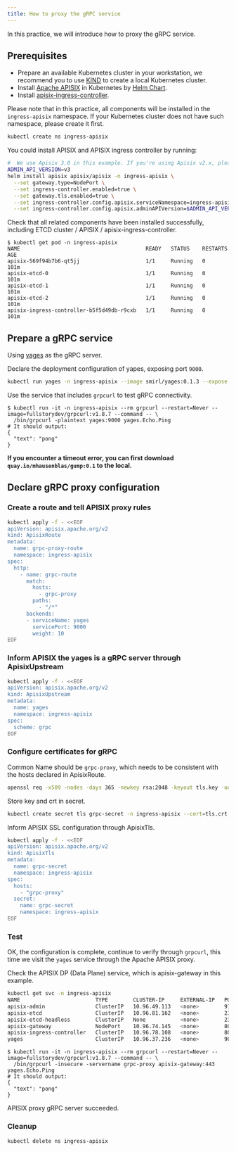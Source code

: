 ```yaml
---
title: How to proxy the gRPC service
---
```


<!--
#
# Licensed to the Apache Software Foundation (ASF) under one or more
# contributor license agreements.  See the NOTICE file distributed with
# this work for additional information regarding copyright ownership.
# The ASF licenses this file to You under the Apache License, Version 2.0
# (the "License"); you may not use this file except in compliance with
# the License.  You may obtain a copy of the License at
#
#     http://www.apache.org/licenses/LICENSE-2.0
#
# Unless required by applicable law or agreed to in writing, software
# distributed under the License is distributed on an "AS IS" BASIS,
# WITHOUT WARRANTIES OR CONDITIONS OF ANY KIND, either express or implied.
# See the License for the specific language governing permissions and
# limitations under the License.
#
-->

In this practice, we will introduce how to proxy the gRPC service.

## Prerequisites

* Prepare an available Kubernetes cluster in your workstation, we recommend you to use [KIND](https://kind.sigs.k8s.io/docs/user/quick-start/) to create a local Kubernetes cluster.
* Install [Apache APISIX](https://github.com/apache/apisix) in Kubernetes by [Helm Chart](https://github.com/apache/apisix-helm-chart).
* Install [apisix-ingress-controller](https://github.com/apache/apisix-ingress-controller/blob/master/install.md).

Please note that in this practice, all components will be installed in the `ingress-apisix` namespace. If your Kubernetes cluster does not have such namespace, please create it first.

```bash
kubectl create ns ingress-apisix
```

You could install APISIX and APISIX ingress controller by running:

```bash
#  We use Apisix 3.0 in this example. If you're using Apisix v2.x, please set to v2
ADMIN_API_VERSION=v3
helm install apisix apisix/apisix -n ingress-apisix \
  --set gateway.type=NodePort \
  --set ingress-controller.enabled=true \
  --set gateway.tls.enabled=true \
  --set ingress-controller.config.apisix.serviceNamespace=ingress-apisix \
  --set ingress-controller.config.apisix.adminAPIVersion=$ADMIN_API_VERSION
```

Check that all related components have been installed successfully, including ETCD cluster / APISIX / apisix-ingress-controller.

```shell
$ kubectl get pod -n ingress-apisix
NAME                                        READY   STATUS    RESTARTS   AGE
apisix-569f94b7b6-qt5jj                     1/1     Running   0          101m
apisix-etcd-0                               1/1     Running   0          101m
apisix-etcd-1                               1/1     Running   0          101m
apisix-etcd-2                               1/1     Running   0          101m
apisix-ingress-controller-b5f5d49db-r9cxb   1/1     Running   0          101m
```

## Prepare a gRPC service

Using [yages](https://github.com/mhausenblas/yages) as the gRPC server.

Declare the deployment configuration of yapes, exposing port `9000`.

```bash
kubectl run yages -n ingress-apisix --image smirl/yages:0.1.3 --expose --port 9000
```

Use the service that includes `grpcurl` to test gRPC connectivity.

```shell
$ kubectl run -it -n ingress-apisix --rm grpcurl --restart=Never --image=fullstorydev/grpcurl:v1.8.7 --command -- \
  /bin/grpcurl -plaintext yages:9000 yages.Echo.Ping
# It should output:
{
  "text": "pong"
}
```

**If you encounter a timeout error, you can first download `quay.io/mhausenblas/gump:0.1` to the local.**

## Declare gRPC proxy configuration

### Create a route and tell APISIX proxy rules

```bash
kubectl apply -f - <<EOF
apiVersion: apisix.apache.org/v2
kind: ApisixRoute
metadata:
  name: grpc-proxy-route
  namespace: ingress-apisix
spec:
  http:
    - name: grpc-route
      match:
        hosts:
          - grpc-proxy
        paths:
          - "/*"
      backends:
      - serviceName: yages
        servicePort: 9000
        weight: 10
EOF
```

### Inform APISIX the yages is a gRPC server through ApisixUpstream

```bash
kubectl apply -f - <<EOF
apiVersion: apisix.apache.org/v2
kind: ApisixUpstream
metadata:
  name: yages
  namespace: ingress-apisix
spec:
  scheme: grpc
EOF
```

### Configure certificates for gRPC

Common Name should be `grpc-proxy`, which needs to be consistent with the hosts declared in ApisixRoute.

```bash
openssl req -x509 -nodes -days 365 -newkey rsa:2048 -keyout tls.key -out tls.crt -subj "/CN=grpc-proxy/O=grpc-proxy"
```

Store key and crt in secret.

```bash
kubectl create secret tls grpc-secret -n ingress-apisix --cert=tls.crt --key=tls.key
```

Inform APISIX SSL configuration through ApisixTls.

```bash
kubectl apply -f - <<EOF
apiVersion: apisix.apache.org/v2
kind: ApisixTls
metadata:
  name: grpc-secret
  namespace: ingress-apisix
spec:
  hosts:
    - "grpc-proxy"
  secret:
    name: grpc-secret
    namespace: ingress-apisix
EOF
```

### Test

OK, the configuration is complete, continue to verify through `grpcurl`, this time we visit the `yages` service through the Apache APISIX proxy.

Check the APISIX DP (Data Plane) service, which is apisix-gateway in this example.

```bash
kubectl get svc -n ingress-apisix
NAME                        TYPE        CLUSTER-IP     EXTERNAL-IP   PORT(S)                      AGE
apisix-admin                ClusterIP   10.96.49.113   <none>        9180/TCP                     98m
apisix-etcd                 ClusterIP   10.96.81.162   <none>        2379/TCP,2380/TCP            98m
apisix-etcd-headless        ClusterIP   None           <none>        2379/TCP,2380/TCP            98m
apisix-gateway              NodePort    10.96.74.145   <none>        80:32600/TCP,443:32103/TCP   98m
apisix-ingress-controller   ClusterIP   10.96.78.108   <none>        80/TCP                       98m
yages                       ClusterIP   10.96.37.236   <none>        9000/TCP                     94m
```

```shell
$ kubectl run -it -n ingress-apisix --rm grpcurl --restart=Never --image=fullstorydev/grpcurl:v1.8.7 --command -- \
  /bin/grpcurl -insecure -servername grpc-proxy apisix-gateway:443 yages.Echo.Ping
# It should output:
{
  "text": "pong"
}
```

APISIX proxy gRPC server succeeded.

### Cleanup

```bash
kubectl delete ns ingress-apisix
```

